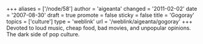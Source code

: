 +++
aliases = ['/node/58']
author = 'aigeanta'
changed = '2011-02-02'
date = '2007-08-30'
draft = true
promote = false
sticky = false
title = 'Gogoray'
topics = ['culture']
type = 'weblink'
url = '/weblink/aigeanta/gogoray'
+++
Devoted to loud music, cheap food, bad movies, and unpopular opinions. The dark side of pop culture.

